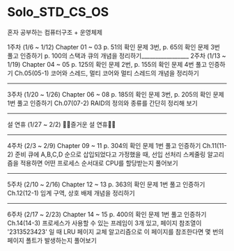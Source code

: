 # Solo_STD_CS_OS
혼자 공부하는 컴퓨터구조 + 운영체제

1주차
(1/6 ~ 1/12)	Chapter 01 ~ 03	p. 51의 확인 문제 3번, p. 65의 확인 문제 3번 풀고 인증하기	p. 100의 스택과 큐의 개념을 정리하기_________________
2주차
(1/13 ~ 1/19)	Chapter 04 ~ 05	p. 125의 확인 문제 2번, p. 155의 확인 문제 4번 풀고 인증하기	Ch.05(05-1) 코어와 스레드, 멀티 코어와 멀티 스레드의 개념을 정리하기
_________________
3주차
(1/20 ~ 1/26)	Chapter 06 ~ 08	p. 185의 확인 문제 3번, p. 205의 확인 문제 1번 풀고 인증하기	Ch.07(07-2) RAID의 정의와 종류를 간단히 정리해 보기
_________________
설 연휴
(1/27 ~ 2/2)	🙇‍♀️즐거운 설 연휴🙇‍♂️
_________________
4주차
(2/3 ~ 2/9)	Chapter 09 ~ 11	p. 304의 확인 문제 1번 풀고 인증하기	Ch.11(11-2) 준비 큐에 A,B,C,D 순으로 삽입되었다고 가정했을 때, 선입 선처리 스케줄링 알고리즘을 적용하면 어떤 프로세스 순서대로 CPU를 할당받는지 풀어보기
_________________
5주차
(2/10 ~ 2/16)	Chapter 12 ~ 13	p. 363의 확인 문제 1번 풀고 인증하기	Ch.12(12-1) 임계 구역, 상호 배제 개념을 정리하기
_________________
6주차
(2/17 ~ 2/23)	Chapter 14 ~ 15	p. 400의 확인 문제 1번 풀고 인증하기	Ch.14(14-3) 프로세스가 사용할 수 있는 프레임이 3개 있고, 페이지 참조열이 '2313523423' 일 때 LRU 페이지 교체 알고리즘으로 이 페이지를 참조한다면 몇 번의 페이지 폴트가 발생하는지 풀어보기
